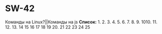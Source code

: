 # SW-42
Команды на Linux?||Команды на js
**Список:**
1.
2.
3.
4.
5.
6.
7.
8.
9.
1010.
11.
12.
13.
14
15
16
17
18
19
20.
21
22
23
24
25
